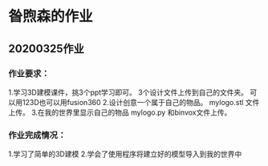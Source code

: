 # 昝煦森的作业
## 20200325作业
### 作业要求：
1.学习3D建模课件，挑3个ppt学习即可。 3个设计文件上传到自己的文件夹。 可以用123D也可以用fusion360
2.设计创意一个属于自己的物品。 mylogo.stl 文件上传。
3.在我的世界里显示自己的物品 mylogo.py 和binvox文件上传。
### 作业完成情况：
1.学习了简单的3D建模
2.学会了使用程序将建立好的模型导入到我的世界中
